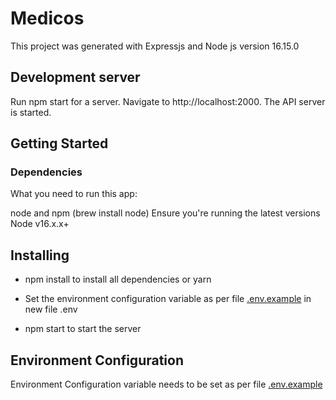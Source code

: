 
# Medicos

This project was generated with Expressjs and Node js version 16.15.0  


## Development server

Run npm start for a server. Navigate to http://localhost:2000. 
The API server is started.


## Getting Started
 

### Dependencies

What you need to run this app:


node and npm (brew install node)
Ensure you're running the latest versions Node v16.x.x+
## Installing

- npm install to install all dependencies or yarn

- Set the environment configuration variable as per file  [.env.example]() in new file .env


- npm start to start the server
## Environment Configuration
Environment Configuration variable needs to be set as per file [.env.example]()
